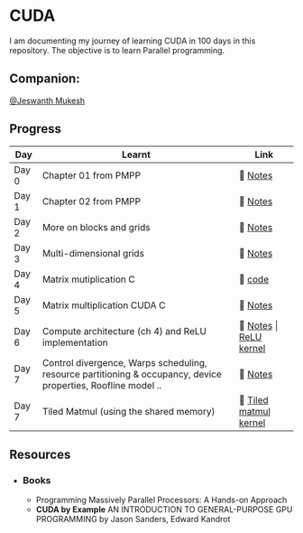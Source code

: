 # CUDA

I am documenting my journey of learning CUDA in 100 days in this repository.
The objective is to learn Parallel programming.

## **Companion:** 

[@Jeswanth Mukesh](https://github.com/jeswanthmukesh20)

## **Progress**
| Day      | Learnt | Link   |
|-----------|-----|--------------|
| Day 0     | Chapter 01 from PMPP  | 🔗 [Notes](./Day-0/Notes.md)    |
| Day 1     | Chapter 02 from PMPP  | 🔗 [Notes](./Day-1/Notes.md)    |
| Day 2     | More on blocks and grids  | 🔗 [Notes](./Day-2/Notes.md)    |
| Day 3     | Multi-dimensional grids | 🔗 [Notes](./Day-3/Notes.md)    |
| Day 4     | Matrix mutiplication C | 🔗 [code](./Day-4/matmul.c)    |
| Day 5     | Matrix multiplication CUDA C| 🔗 [Notes](./Day-5/Notes.md)    |
| Day 6     | Compute architecture (ch 4) and ReLU implementation| 🔗 [Notes](./Day-6/Notes.md) \|  [ReLU kernel](./Day-6/Relu.cu)  |
| Day 7     | Control divergence, Warps scheduling, resource partitioning & occupancy, device properties, Roofline model .. | 🔗 [Notes](./Day-7/Notes.md)|
| Day 7     | Tiled Matmul (using the shared memory)| 🔗 [Tiled matmul kernel](./Day-8/tiled_matmul.cu)|



## **Resources**
- ### Books
    - Programming Massively Parallel Processors: A Hands-on Approach
    - **CUDA by Example** AN INTRODUCTION TO GENERAL-PURPOSE GPU PROGRAMMING by Jason Sanders, Edward Kandrot

